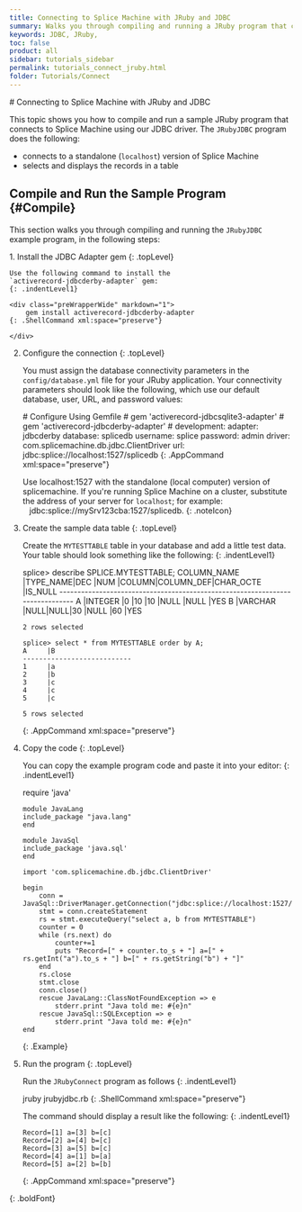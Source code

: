 ```yaml
---
title: Connecting to Splice Machine with JRuby and JDBC
summary: Walks you through compiling and running a JRuby program that connects to your Splice Machine database via our JDBC driver.
keywords: JDBC, JRuby,
toc: false
product: all
sidebar: tutorials_sidebar
permalink: tutorials_connect_jruby.html
folder: Tutorials/Connect
---
```

<section>
<div class="TopicContent" data-swiftype-index="true" markdown="1">
# Connecting to Splice Machine with JRuby and JDBC

This topic shows you how to compile and run a sample JRuby program that
connects to Splice Machine using our JDBC driver. The
`JRubyJDBC` program does the following:

* connects to a standalone (`localhost`) version of Splice Machine
* selects and displays the records in a table

## Compile and Run the Sample Program   {#Compile}

This section walks you through compiling and running the `JRubyJDBC`
example program, in the following steps:

<div class="opsStepsList" markdown="1">
1.  Install the JDBC Adapter gem
    {: .topLevel}

    Use the following command to install the
    `activerecord-jdbcderby-adapter` gem:
    {: .indentLevel1}

    <div class="preWrapperWide" markdown="1">
        gem install activerecord-jdbcderby-adapter
    {: .ShellCommand xml:space="preserve"}

    </div>

2.  Configure the connection
    {: .topLevel}

    You must assign the database connectivity parameters in the
    `config/database.yml` file for your JRuby application. Your
    connectivity parameters should look like the following, which use
    our default database, user, URL, and password values:

    <div class="preWrapperWide" markdown="1">
        # Configure Using Gemfile
        # gem 'activerecord-jdbcsqlite3-adapter'
        # gem 'activerecord-jdbcderby-adapter'
        #
        development:
            adapter: jdbcderby
            database: splicedb
            username: splice
            password: admin
            driver: com.splicemachine.db.jdbc.ClientDriver
            url: jdbc:splice://localhost:1527/splicedb
    {: .AppCommand xml:space="preserve"}

    </div>

    Use <span class="CodeBoldFont">localhost:1527</span> with the
    standalone (local computer) version of splicemachine. If you're
    running Splice Machine on a cluster, substitute the address of your
    server for `localhost`; for example:
       <span
    class="CodeBoldFont">jdbc:splice://mySrv123cba:1527/splicedb</span>.
    {: .noteIcon}

3.  Create the sample data table
    {: .topLevel}

    Create the `MYTESTTABLE` table in your database and add a little
    test data. Your table should look something like the following:
    {: .indentLevel1}

    <div class="preWrapperWide" markdown="1">
        splice> describe SPLICE.MYTESTTABLE;
        COLUMN_NAME         |TYPE_NAME|DEC |NUM |COLUMN|COLUMN_DEF|CHAR_OCTE |IS_NULL
        ------------------------------------------------------------------------------
        A                   |INTEGER  |0   |10  |10    |NULL      |NULL      |YES
        B                   |VARCHAR  |NULL|NULL|30    |NULL      |60        |YES

        2 rows selected

        splice> select * from MYTESTTABLE order by A;
        A     |B
        ---------------------------
        1     |a
        2     |b
        3     |c
        4     |c
        5     |c

        5 rows selected
    {: .AppCommand xml:space="preserve"}

    </div>

4.  Copy the code
    {: .topLevel}

    You can copy the example program code and paste it into your editor:
    {: .indentLevel1}

    <div class="preWrapperWide" markdown="1">
        require 'java'

        module JavaLang
        include_package "java.lang"
        end

        module JavaSql
        include_package 'java.sql'
        end

        import 'com.splicemachine.db.jdbc.ClientDriver'

        begin
            conn = JavaSql::DriverManager.getConnection("jdbc:splice://localhost:1527/splicedb;user=splice;password=admin");
            stmt = conn.createStatement
            rs = stmt.executeQuery("select a, b from MYTESTTABLE")
            counter = 0
            while (rs.next) do
                counter+=1
                puts "Record=[" + counter.to_s + "] a=[" + rs.getInt("a").to_s + "] b=[" + rs.getString("b") + "]"
            end
            rs.close
            stmt.close
            conn.close()
            rescue JavaLang::ClassNotFoundException => e
                stderr.print "Java told me: #{e}n"
            rescue JavaSql::SQLException => e
                stderr.print "Java told me: #{e}n"
        end
    {: .Example}

    </div>

5.  Run the program
    {: .topLevel}

    Run the `JRubyConnect` program as follows
    {: .indentLevel1}

    <div class="preWrapperWide" markdown="1">
        jruby jrubyjdbc.rb
    {: .ShellCommand xml:space="preserve"}

    </div>

    The command should display a result like the following:
    {: .indentLevel1}

    <div class="preWrapperWide" markdown="1">

        Record=[1] a=[3] b=[c]
        Record=[2] a=[4] b=[c]
        Record=[3] a=[5] b=[c]
        Record=[4] a=[1] b=[a]
        Record=[5] a=[2] b=[b]
    {: .AppCommand xml:space="preserve"}

    </div>
{: .boldFont}

</div>
</div>
</section>
